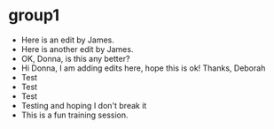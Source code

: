 # group1

* Here is an edit by James.
* Here is another edit by James.
* OK, Donna, is this any better?
* Hi Donna, I am adding edits here, hope this is ok! Thanks, Deborah
* Test
* Test
* Test
* Testing and hoping I don't break it 
* This is a fun training session.

